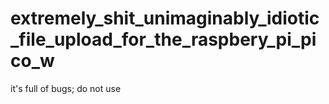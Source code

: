 # extremely_shit_unimaginably_idiotic_file_upload_for_the_raspbery_pi_pico_w

it's full of bugs; do not use
